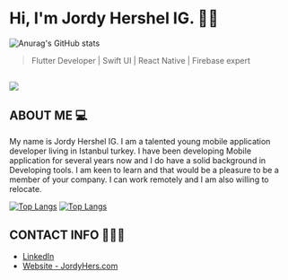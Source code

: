 # Hi, I'm Jordy Hershel IG. 👋🏾

![Anurag's GitHub stats](https://github-readme-stats.vercel.app/api?username=jordyhers&show_icons=true&theme=buefy)
> Flutter Developer | Swift UI | React Native | Firebase expert

## ![](https://komarev.com/ghpvc/?username=jordyhers&color=green)



## ABOUT ME 💻

My name is Jordy Hershel IG. I am a talented young mobile application developer living in Istanbul turkey. I have been developing Mobile application for several years now and I do have a solid background in Developing tools. I am keen to learn and that would be a pleasure to be a member of your company. I can work remotely and I am also willing to relocate. 

[![Top Langs](https://github-readme-stats.vercel.app/api/top-langs/?username=belitk)](https://github.com/anuraghazra/github-readme-stats)
[![Top Langs](https://github-readme-stats.vercel.app/api/top-langs/?username=jordyhers&layout=compact)](https://github.com/jordyhers/github-readme-stats)

## CONTACT INFO 👨🏾‍💼

- [LinkedIn ](www.linkedin.com/in/jordy-hershel-ig)
- [Website - JordyHers.com](https://jordyhers.com/#/)





